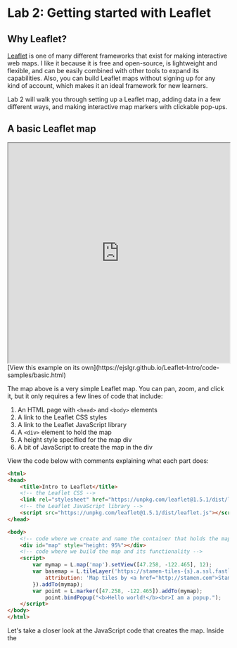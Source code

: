 # Lab 2: Getting started with Leaflet

## Why Leaflet?

[Leaflet](https://leafletjs.com/) is one of many different frameworks that exist for making interactive web maps. I like it because it is free and open-source, is lightweight and flexible, and can be easily combined with other tools to expand its capabilities. Also, you can build Leaflet maps without signing up for any kind of account, which makes it an ideal framework for new learners.

Lab 2 will walk you through setting up a Leaflet map, adding data in a few different ways, and making interactive map markers with clickable pop-ups. 

## A basic Leaflet map

<iframe src="https://ejslgr.github.io/Leaflet-Intro/code-samples/basic.html" style="width:100%; height:500px;"></iframe> [View this example on its own](https://ejslgr.github.io/Leaflet-Intro/code-samples/basic.html)

The map above is a very simple Leaflet map. You can pan, zoom, and click it, but it only requires a few lines of code that include:

1. An HTML page with `<head>` and `<body>` elements
2. A link to the Leaflet CSS styles
3. A link to the Leaflet JavaScript library
4. A `<div>` element to hold the map
5. A height style specified for the map div
6. A bit of JavaScript to create the map in the div

View the code below with comments explaining what each part does:

```html
<html>
<head>
	<title>Intro to Leaflet</title>
 	<!-- the Leaflet CSS -->
	<link rel="stylesheet" href="https://unpkg.com/leaflet@1.5.1/dist/leaflet.css"/>
	<!-- the Leaflet JavaScript library -->
	<script src="https://unpkg.com/leaflet@1.5.1/dist/leaflet.js"></script>
</head>

<body>
  	<!-- code where we create and name the container that holds the map -->
	<div id="map" style="height: 95%"></div>
  	<!-- code where we build the map and its functionality -->
	<script>
		var mymap = L.map('map').setView([47.258, -122.465], 12);
		var basemap = L.tileLayer('https://stamen-tiles-{s}.a.ssl.fastly.net/terrain/{z}/{x}/{y}{r}.png', {
			attribution: 'Map tiles by <a href="http://stamen.com">Stamen Design</a>, <a href="http://creativecommons.org/licenses/by/3.0">CC BY 3.0</a> &mdash; Map data &copy; <a href="https://www.openstreetmap.org/copyright">OpenStreetMap</a> contributors',
		}).addTo(mymap);
		var point = L.marker([47.258, -122.465]).addTo(mymap);
			point.bindPopup("<b>Hello world!</b><br>I am a popup.");
  	</script>
</body>
</html>
```

Let's take a closer look at the JavaScript code that creates the map. Inside the <script> tags, we have code that:

1. Creates the map variable (named "`mymap`")
2. Uses `L.map()` to initialize the map object, passing it the ID of the div where we want the map to go
3. Uses the `setView()` method to center the map on Tacoma (latitude 47.258 and longitude -122.465) and set the zoom level to 12
4. Uses `L.tileLayer()` to create the base layer of map tiles, specifying a URL template for the tile images. In this case, we're using tiles map designed by a company called Stamen, but we could use tiles from [many different sources](http://leaflet-extras.github.io/leaflet-providers/preview/), including Open Street Map, ESRI, or Carto. {z}/{x}/{y} is a template that Leaflet uses to find tiles at the correct zoom, x, and y coordinates. The code inside the `attribution` option sets the attribution text that appears in the bottom right corner of the map.
5. Uses the `addTo()` method to add the base tile layer to the map
6. Uses `L.marker()`to create a point marker at lat/long 42.258, -122.465 and `addTo()` to add the point marker to the map
7. Uses `.bindPopup` to create a popup that appears when the point marker is clicked. We use HTML `("<b>Hello world!</b><br>I am a popup.")` to provide the content of the popup.

## Try it yourself

To complete the rest of Lab 2, copy the code from this [starter file](https://github.com/ejslgr/Leaflet-Intro/blob/master/code-samples/earthquakes-starter.html), paste it into a new HTML document in Atom, and follow along to make the changes yourself. Keep your files organized: create a new folder for your Lab 2 files and save this file with the name `index.html`.

You'll note that the starter file is very similar to the basic Leaflet map we looked at above, except that we've removed the marker and changed the center and zoom level. Next, we'll add some data.

## Working with GeoJSON data

Adding data with the `L.marker()` method is simple, but it can be somewhat inconvenient. If we were mapping hundreds of points, we would have to manually type in the lat/long pairs for every point into our code. No thank you! Can't we just add a Shapefile?

Shapefiles, as you no doubt know, are the default vector data format when working with ArcGIS. With web mapping, however, the standard data format is GeoJSON. Like other formats for geospatial data, GeoJSON stores information about geographic features and their non-spatial attributes (e.g. a line indicating a street and the name of the street). It is based on JavaScript Object Notation, which means it will be more familiar to web developers than GIS professionals, but it's fairly easy to work with and understand.

Instead of storing data in tables, GeoJSON stores data in "key: value pairs." These are both machine readable and human readable. Here's an example:

```javascript
{ "type": "FeatureCollection",
  "features": [
    { "type": "Feature",
      "geometry": {"type": "Point", "coordinates": [102.0, 0.5]},
      "properties": {"name": "Example Point"}
      },
      
    { "type": "Feature",
      "geometry": {
        "type": "LineString",
        "coordinates": [
          [102.0, 0.0], [103.0, 1.0], [104.0, 0.0], [105.0, 1.0]
          ]},
      "properties": {
        "name": "example line",
        "number of vertices": 4
        }
      },
      
    { "type": "Feature",
       "geometry": {
         "type": "Polygon",
         "coordinates": [
           [ [100.0, 0.0], [101.0, 0.0], [101.0, 1.0],
             [100.0, 1.0], [100.0, 0.0] ]
           ]},
       "properties": {
         "name": "example polygon",
         "number of vertices": 5}
         }
    ]
  }
```

In this file, we have a collection of features. Each feature has a geometry and properties. The geometry describes the geographic feature. For instance, the first feature is a point located at lat: 0.5 and lon: 102.0. The properties are the non-spatial attributes. In this case, each feature has a name, and the line and polygon features also have a property that lists of the number of vertices in the shape.

If you want to know more about GeoJSON, a good place to start is its [Wikipedia page](https://en.wikipedia.org/wiki/GeoJSON). Note that many open data portals make data available to download in the GeoJSON format, but it's also possible to convert data in other formats (like Shapefiles, CSVs, KMLs, etc.) into GeoJSON with various tools. We'll cover data conversions in a future lab. 

## Adding GeoJSON data to our Leaflet map

To our map, we're going to add two different data layers using two different methods: 

1. a live GeoJSON feed of all the earthquakes (as point data) that occurred in the past day. USGS maintains numerous earthquake feeds, and you can see a summary of the information it makes available about these quakes here: https://earthquake.usgs.gov/earthquakes/feed/v1.0/geojson.php. 
2. a static GeoJSON of global active faults (as line data). This data set is maintained by the Global Earthquake Model Foundation, and you can find it here: https://github.com/cossatot/gem-global-active-faults

### Adding live data with jQuery

First, let's add the earthquake data. The earthquake data is a live feed, updated every minute, and thus we cannot download the data or we would lose its real-time usefulness. Instead, we will include it in our map by pointing to the URL of the feed. To add data in this way, we'll use something called jQuery to load the data from the feed into the map. 

USGS publishes numerous earthquake feeds. The feed we will choose for this visualization is all earthquakes of every magnitude that occurred in the last 24 hours: https://earthquake.usgs.gov/earthquakes/feed/v1.0/summary/all_day.geojson. If you click on this link, you'll recognize that what you're looking at is a GeoJSON file: a collection of features that have a specified geometry and numerous properties or non-spatial attributes.

In Atom, follow the steps below to add the lines of code as indicated, then view your changes in a web browser:

1. In the `head` of the HTML file, after the line of code where you add the leaflet.js script, insert the following:

```html
<script src="https://cdnjs.cloudflare.com/ajax/libs/jquery/3.5.1/jquery.min.js"></script>
```

This is a link to the jQuery library. jQuery is a common JavaScript library that makes it easy to make changes to a web page. In this case, we'll use it to load our GeoJSON file.

2. In the `body` of the HTML file, after the code where you initialize the map but before the `</script>` tag closes, add the following:

```javascript
// load earthquake GeoJSON from an external file and add it to the map as a layer
$.getJSON("https://earthquake.usgs.gov/earthquakes/feed/v1.0/summary/all_day.geojson",function(data){
    L.geoJson(data).addTo(mymap);
});
```

`$.getJSON` loads the file located at the URL that is specified. Then, `L.geoJson()` creates a vector layer from the GeoJSON and adds it to the map with `.addTo()`.

3. Save your work and open it in your web browser and it should look like this:

<iframe src="https://ejslgr.github.io/Leaflet-Intro/code-samples/earthquakes-ex1.html" style="width:100%; height:500px;"></iframe> [View this example on its own](https://ejslgr.github.io/Leaflet-Intro/code-samples/earthquakes-ex1.html)

### Adding static data

To add static data to our map, we could use the exact same process as we used with the live data: that is, we could use jQuery to load the data from a URL or a relative path name. However, when we're using static data, we can download the data and edit it, which gives us the ability--if we prefer--to use another method that does not use jQuery. I am teaching you both methods here so that when you make maps on your own later in the quarter, you can chose which method you prefer. But remember, you only get to choose when you're using static data that you can download and edit directly. Otherwise: use jQuery. Use these steps: 

1. Download the GeoJSON of the fault lines: 

   * From the Canvas assignment page, download the faultLines.geojson file and save it in your Lab 2 directory. I suggest saving it in a folder called 'data' that you put in the same folder that holds your Lab 2 index.html file. 
   * Note: I downloaded this file from [this location](https://github.com/cossatot/gem-global-active-faults), but I edited it to simplify the shape geometry and shrink it in size so that it is easier to work with. All credit for this data goes to the GEM Foundation, who makes the data available under a CC-SA 4.0 license.

2. Edit the file to change it from a GeoJSON file to a JavaScript file:

   * Add the following to the very beginning of the file: 

     ``` var faults = ```

     This creates a variable named 'faults' and sets the value of that variable equal to the GeoJSON data you just downloaded. 

   * File > Save As... and save as faults.js, making sure to put it in a location you can find again (such as the same 'data' folder where you saved your original GeoJSON file). It's very important to get that file type right--make sure it is a .js file, not a .geojson file. 

3. In the `<body>` of your `index.html` file, under the line of code where you create your map div (read the HTML comments if you need help finding this), add the following:

   ```html
   <!-- link that loads the fault line data from an external file -->
   <script type="text/javascript" src="data/faults.js"></script>
   ```

   *Note that if your `faults.js` file is not enclosed in a folder named `data`, you will have to edit that `src` file path. 

   This will load the data from the GeoJSON, much like `$.getJSON("https://earthquake.usgs.gov/earthquakes/feed/v1.0/summary/all_day.geojson"` did in the method above, but without us having to use jQuery. Next, we take that data and create a layer from it. 

4. In the JavaScript area of your code, after the section of code where you add the earthquake data as a layer, add the following: 

   ```javascript
   // add the fault line data to the map as a layer
   L.geoJson(faults).addTo(mymap);
   ```

   Here, `faults` is the name of the variable we created in the `faults.js` file to hold all of the fault line GeoJSON data. We use the `L.geoJson()` method to create a layer from that data, then use the `.addTo()` method to add the layer to the map. 

5. Save your work, and refresh it in your web browser. It should look like this: 

   <iframe src="https://ejslgr.github.io/Leaflet-Intro/code-samples/earthquakes-ex6.html" style="width:100%; height:500px;"></iframe> [View this example on its own](https://ejslgr.github.io/Leaflet-Intro/code-samples/earthquakes-ex6.html)

## Adding interactivity: clickable earthquake markers

If we hover over the markers, we should see the cursor change from the panning hand to the pointing finger, suggesting that we can click on the markers. However, clicking doesn't seem to do anything. Let's change that and make it so that when we click the markers, we get a pop-up window that tells us the location and magnitude of the earthquake and get a link we can click for more information. Thankfully each of these things (location, magnitude, and further info link) are available as properties in the earthquake GeoJSON.

Change the code that creates the GeoJSON layer as follows, adding the `pointToLayer` option to the `L.geoJson()` method before we add the layer to the map:

```javascript
$.getJSON("https://earthquake.usgs.gov/earthquakes/feed/v1.0/summary/all_day.geojson",function(data){
    L.geoJson(data, {
        pointToLayer: function(feature, latlng){
            var marker = L.marker(latlng);
            marker.bindPopup("hello!");
            return marker;
        }
    }).addTo(mymap);
});
```

`pointToLayer` is an option built into the `L.geoJson()` method that Leaflet uses to determine how to convert a point feature into a map layer. `pointToLayer` always accepts two arguments, the GeoJSON `feature` and `latlng`, which indicates the location of the feature. We then return the features as some kind of Leaflet layer, in this case, a marker layer, specified by `L.marker()`. Each marker appears at the given feature's specified lat,lng location.

Now, when we click on each earthquake marker, we should get a pop-up that reads "hello!" Save and try it out to make sure your code works as expected. 

Next, let's make the pop-up text a little more helpful. Change the `marker.bindPopup` line of code as follows:

```javascript
marker.bindPopup("Location: " + feature.properties.place + "<br>Magnitude: " + feature.properties.mag + "<br><a href =" + feature.properties.url + "target = '_blank'>More info</a>");
```

This code uses HTML to set the content of the marker pop-up. It selects information from GeoJSON using the `feature.properties. ` notation to display the 'place,' 'mag,' and 'url' properties for the selected feature. We can reference what these properties are in the [GeoJSON metadata](https://earthquake.usgs.gov/earthquakes/feed/v1.0/geojson.php). Save and test again. 

## Removing indications of interactivity where it's not there

Hover over one of the fault lines and notice that the panning hand icon switches to a pointer icon. This suggests that the fault lines are also clickable; however, when we click on them, nothing happens. This is expected, since we only made the markers interactive in the prior step. 

To avoid confusing your map user, it's important to remove any indications of interactivity where the map does not actually enable interaction. This is actually quite easy. When we create a layer in Leaflet using the L.geoJson method, we can specify *options* for that layer. These options might be things like styling to change the color of the layer, or the function we used to add pop-ups to the earthquake points. Another option turns of interactivity for the layer so that that pointer finger doesn't appear when the user hovers over a feature in the layer. 

To achieve this, change the section of the code that adds the fault line data to the map as a layer so that reads as follows: 

```javascript
		L.geoJson(faults, {
			interactive: false
		}).addTo(mymap);
```

Options go inside the curly brackets { } that we added here. 'Interactive' is the specific option we have set in this case, and it can take boolean values, meaning that it can be set to either 'true' or 'false.' The default value for the interactive option is true, so we've manually set it to false in order to disable the hover-over pointer. You can read more about this in the [Leaflet documentation](https://leafletjs.com/reference.html#interactive-layer), and in future labs, you'll get more practice reading and using documentation. 

## Adding a title and explanatory text

Finally, let's practice good cartography and add some vital map elements. We'll add the title and explanatory text outside of the map and in the web page itself. At the very top of the `<body>` of your html document, above the code where you create the div that holds the map, add the following line of code:

```html
<h1>Earthquakes that have occurred in the past 24 hours</h1>
```

When you save and preview the changes, you might now have to scroll down a bit to see both the header and the full map. Let's shrink the size of the map div so that this isn't the case. Change the `"height"` attribute of the map div to 80vh instead of 9vh (recall that vh stands for "view height" and is basically another way to write %):

```html
	<div id="map" style="height: 80vh"></div>
```

Sans-serif fonts are generally easier to read on digital screens than serified fonts, but our text defaults to the serified font Times New Roman. Let's change that with some CSS styling. In the `<head>` of the HTML document, beneath the lines of code where we add the Leaflet and JQuery links, add the following:

```html
	<!--CSS styles-->
	<style>
        body {
            font-family: sans-serif;
        }
	</style>
```

Next, let's add some explanatory text. In the `<body>` of the HTML document, below the code that creates the map div but above the opening `<script>` tag, add the following:

```html
<p>This map depicts all earthquakes that have occurred in the past 24 hours. Data comes from the <a href="https://earthquake.usgs.gov/earthquakes/feed/v1.0/geojson.php">USGS Live Earthquake Feed</a> and is updated every minute. Additionally, the map shows active faults using data from the <a href = "https://github.com/cossatot/gem-global-active-faults">GEM Foundation's Global Active Faults Database</a>. Click on an earthquake to find out more information about the event.</p>
<p>The Pacific Northwest lies along the Cascadia fault. Tectonic activity along this fault could cause a catastrophic earthquake that would produce major damage throughout our region. Learn about how researchers at the University of Washington are modelling earthquake risk and preparing for disaster response at the <a href="https://hazards.uw.edu/geology/m9/">M9 Project</a>.</p>
```

The `<p>` tag is an HTML element that we use to enclose paragraphs. The `<a>` tag (a for 'anchor') allows us to link to other URLs, which we use here to link to our data source and an external website where users can learn more about earthquake preparedness research in the PNW.

Having text span the entire width of the browser window makes for very short, wide paragraphs. Let's limit the width and center the main content on our page with a little extra CSS styling. Back in the `<head>` inside the `<style>` tags, update the CSS as follows:

```css
body {
	font-family: sans-serif;
	max-width: 900px;
	margin: auto;
}
```

Now, our map and the explanatory text will not exceed a width of 900px, no matter how wide the browser screen is. `margin: auto;` also centers the content by automatically adding margins of equal width on either side of the main body content. We could do a whole lot more with CSS to make our page appear more polished and professional, but this is enough for now. Feel free to take this further with more CSS styling if you wish!

Ordinarily, we might want to add a legend to a thematic map of this sort. However, adding a legend with HTML and JavaScript code is a somewhat complicated task, so we'll save that for next week. Plus, the clickable pop-ups fulfill some of the explanatory function that a legend might otherwise provide, and the map's interactivity lets us to get away with breaking some of the rules of more conventional cartography. This isn't always the case with interactive maps, but this one is simple enough that it works here. 

## Self-check comprehension questions

You do not need to answer these questions in your lab submission, but I've included them here so that you can test your comprehension of the concepts and skills presented here. I try to include these with most labs and expect you to complete them. If you can't figure out the answers or have any questions about them, please ask in class, as these are fundamental things you need to understand in order to become a good web mapper. 

1. Look at [the raw GeoJSON](https://raw.githubusercontent.com/cossatot/gem-global-active-faults/master/geojson/gem_active_faults.geojson) for the fault lines data. What attribute properties are included for each feature? If you were to include a pop-up for the fault lines layer, which of these properties would make the most sense to use as a label for each feature? 

   * hint: try installing and using the [JSON viewer extension](https://chrome.google.com/webstore/detail/json-viewer/gbmdgpbipfallnflgajpaliibnhdgobh?hl=en-US) in the Chrome browser if you are having a hard time reading the file in your web browser: 

2. Examine [the documentation for the pop-up object](https://leafletjs.com/reference.html#popup) in Leaflet, specifically at the 'Options' list (it's OK if this looks intimidating or hard to read right now! You'll get more comfortable with it as we go along). What would happen in terms of map interactivity if you set the 'keepInView' option to 'true' instead of its default value of 'false'? 

3. In this lab, we added CSS styling with which of the following methods? 

   a) in-line styles

   b) an embedded style sheet

   c) an external style sheet

## Submission

Upload your files to a GitHub repository as we went over in class, and enable Pages for the repository. Submit just the URL for your GitHub Pages site in the assignment dropbox on Canvas. The URL for this will look something like: username.github.io/repository_name.
